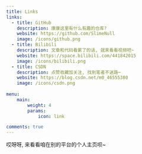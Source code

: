 ```yaml
---
title: Links
links:
  - title: GitHub
    description: 康康这里有什么有趣的仓库?
    website: https://github.com/SlimeNull
    image: /icons/github.png
  - title: Bilibili
    description: 文章和代码看累了的话, 就来看看视频吧~
    website: https://space.bilibili.com/441842015
    image: /icons/bilibili.png
  - title: CSDN
    description: 点赞收藏加关注, 找到笔者不迷路~
    website: https://blog.csdn.net/m0_46555380
    image: /icons/csdn.png
    
menu:
    main: 
        weight: 4
        params:
            icon: link

comments: true
---
```


哎呀呀, 来看看咱在别的平台的个人主页呗~